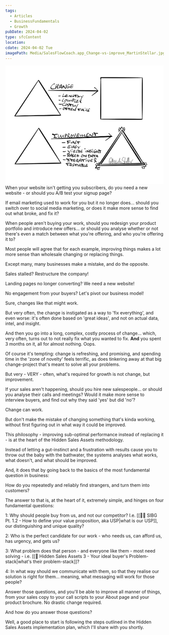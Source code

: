 ```yaml
---
tags:
  - Articles
  - BusinessFundamentals
  - Growth
pubDate: 2024-04-02
type: sfcContent
location: 
cdate: 2024-04-02 Tue
imagePath: Media/SalesFlowCoach.app_Change-vs-improve_MartinStellar.jpg
---
```



![](Media/SalesFlowCoach.app_Change-vs-improve_MartinStellar.jpg)
When your website isn't getting you subscribers, do you need a new website - or should you A/B test your signup page?

If email marketing used to work for you but it no longer does... should you switch over to social media marketing, or does it make more sense to find out what broke, and fix it?

When people aren't buying your work, should you redesign your product portfolio and introduce new offers... or should you analyse whether or not there's even a match between what you're offering, and who you're offering it to?

Most people will agree that for each example, improving things makes a lot more sense than wholesale changing or replacing things.

Except many, many businesses make a mistake, and do the opposite.

Sales stalled? Restructure the company!

Landing pages no longer converting? We need a new website!

No engagement from your buyers? Let's pivot our business model!

Sure, changes like that might work.

But very often, the change is instigated as a way to 'fix everything', and even worse: it's often done based on 'great ideas', and not on actual data, intel, and insight.

And then you go into a long, complex, costly process of change... which, very often, turns out to not really fix what you wanted to fix. **And** you spent 3 months on it, all for almost nothing. Oops.

Of course it's tempting: change is refreshing, and promising, and spending time in the 'zone of novelty' feels terrific, as does tinkering away at that big change-project that's meant to solve all your problems.

But very - VERY - often, what's required for growth is not change, but improvement.

If your sales aren't happening, should you hire new salespeople... or should you analyse their calls and meetings? Would it make more sense to interview buyers, and find out why they said 'yes' but did 'no'?

Change can work.

But don't make the mistake of changing something that's kinda working, without first figuring out in what way it could be improved.

This philosophy - improving sub-optimal performance instead of replacing it - is at the heart of the Hidden Sales Assets methodology.

Instead of letting a gut-instinct and a frustration with results cause you to throw out the baby with the bathwater, the systems analyses what works, what doesn't, and what should be improved.

And, it does that by going back to the basics of the most fundamental question in business:

How do you repeatedly and reliably find strangers, and turn them into customers?

The answer to that is, at the heart of it, extremely simple, and hinges on four fundamental questions:

1: Why should people buy from us, and not our competitor? I.e. [[👨‍🎓 SIBG Pt. 1.2 - How to define your value proposition, aka USP|what is our USP]], our distinguishing and unique quality?

2: Who is the perfect candidate for our work - who needs us, can afford us, has urgency, and gets us?

3: What problem does that person - and everyone like them - most need solving - i.e. [[📄 Hidden Sales Assets 3 - Your ideal buyer's Problem-stack|what's their problem-stack]]?

4: In what way should we communicate with them, so that they realise our solution is right for them... meaning, what messaging will work for those people?

Answer those questions, and you'll be able to improve all manner of things, from your sales copy to your call scripts to your About page and your product brochure. No drastic change required.

And how do you answer those questions?

Well, a good place to start is following the steps outlined in the Hidden Sales Assets implementation plan, which I'll share with you shortly.
